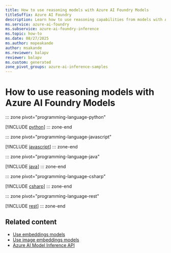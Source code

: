 ```yaml
---
title: How to use reasoning models with Azure AI Foundry Models
titleSuffix: Azure AI Foundry
description: Learn how to use reasoning capabilities from models with Azure AI Foundry Models
ms.service: azure-ai-foundry
ms.subservice: azure-ai-foundry-inference
ms.topic: how-to
ms.date: 08/27/2025
ms.author: mopeakande
author: msakande
ms.reviewer: balapv
reviewer: balapv
ms.custom: generated
zone_pivot_groups: azure-ai-inference-samples
---
```


# How to use reasoning models with Azure AI Foundry Models


::: zone pivot="programming-language-python"

[!INCLUDE [python](../../foundry-models/includes/use-chat-reasoning/python.md)]
::: zone-end


::: zone pivot="programming-language-javascript"

[!INCLUDE [javascript](../../foundry-models/includes/use-chat-reasoning/javascript.md)]
::: zone-end


::: zone pivot="programming-language-java"

[!INCLUDE [java](../../foundry-models/includes/use-chat-reasoning/java.md)]
::: zone-end


::: zone pivot="programming-language-csharp"

[!INCLUDE [csharp](../../foundry-models/includes/use-chat-reasoning/csharp.md)]
::: zone-end


::: zone pivot="programming-language-rest"

[!INCLUDE [rest](../../foundry-models/includes/use-chat-reasoning/rest.md)]
::: zone-end

## Related content

* [Use embeddings models](../../model-inference/how-to/use-embeddings.md)
* [Use image embeddings models](../../model-inference/how-to/use-image-embeddings.md)
* [Azure AI Model Inference API](../../model-inference/reference/reference-model-inference-api.md)

